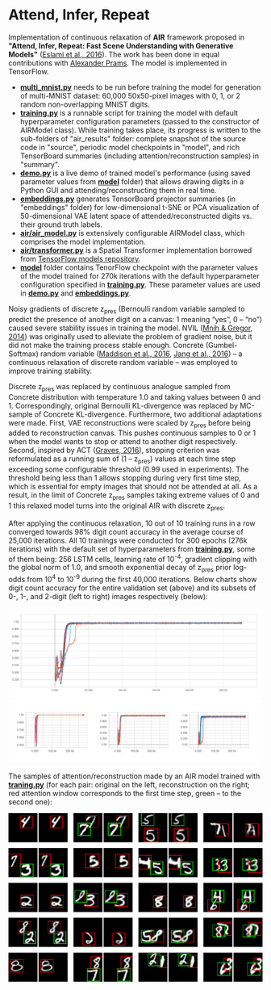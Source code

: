 Attend, Infer, Repeat
=====================

Implementation of continuous relaxation of **AIR** framework proposed in **"Attend, Infer, Repeat: Fast Scene Understanding with Generative Models"** ([Eslami et al., 2016](https://arxiv.org/abs/1603.08575)). The work has been done in equal contributions with [Alexander Prams](https://github.com/aprams). The model is implemented in TensorFlow.

* [**multi_mnist.py**](multi_mnist.py) needs to be run before training the model for generation of multi-MNIST dataset: 60,000 50x50-pixel images with 0, 1, or 2 random non-overlapping MNIST digits.
* [**training.py**](training.py) is a runnable script for training the model with default hyperparameter configuration parameters (passed to the constructor of AIRModel class). While  training takes place, its progress is written to the sub-folders of "air_results" folder: complete snapshot of the source code in "source", periodic model checkpoints in "model", and rich TensorBoard summaries (including attention/reconstruction samples) in "summary".
* [**demo.py**](demo.py) is a live demo of trained model's performance (using saved parameter values from [**model**](model) folder) that allows drawing digits in a  Python GUI and attending/reconstructing them in real time.
* [**embeddings.py**](embeddings.py) generates TensorBoard projector summaries (in "embeddings" folder) for low-dimensional t-SNE or PCA visualization of 50-dimensional VAE latent space of attended/reconstructed digits vs. their ground truth labels.
* [**air/air_model.py**](air/air_model.py) is extensively configurable AIRModel class, which comprises the model implementation.
* [**air/transformer.py**](air/transformer.py) is a Spatial Transformer implementation borrowed from [TensorFlow models repository](https://github.com/tensorflow/models/blob/master/research/transformer/spatial_transformer.py).
* [**model**](model) folder contains TenorFlow checkpoint with the parameter values of the model trained for 270k iterations with the default hyperparameter configuration specified in [**training.py**](training.py). These parameter values are used in [**demo.py**](demo.py) and [**embeddings.py**](embeddings.py).

Noisy gradients of discrete z<sub>pres</sub> (Bernoulli random variable sampled to predict the presence of another digit on a canvas: 1 meaning “yes”, 0 – “no”) caused severe stability issues in training the model. NVIL ([Mnih & Gregor, 2014](https://arxiv.org/abs/1402.0030)) was originally used to alleviate the problem of gradient noise, but it did not make the training process stable enough. Concrete (Gumbel-Softmax) random variable ([Maddison et al., 2016](https://arxiv.org/abs/1611.00712), [Jang et al., 2016](https://arxiv.org/abs/1611.01144)) – a continuous relaxation of discrete random variable – was employed to improve training stability.

Discrete z<sub>pres</sub> was replaced by continuous analogue sampled from Concrete distribution with temperature 1.0 and taking values between 0 and 1. Correspondingly, original Bernoulli KL-divergence was replaced by MC-sample of Concrete KL-divergence. Furthermore, two additional adaptations were made. First, VAE reconstructions were scaled by z<sub>pres</sub> before being added to reconstruction canvas. This pushes continuous samples to 0 or 1 when the model wants to stop or attend to another digit respectively. Second, inspired by ACT ([Graves, 2016](https://arxiv.org/abs/1603.08983)), stopping criterion was reformulated as a running sum of (1 – z<sub>pres</sub>) values at each time step exceeding some configurable threshold (0.99 used in experiments). The threshold being less than 1 allows stopping during very first time step, which is essential for empty images that should not be attended at all. As a result, in the limit of Concrete z<sub>pres</sub> samples taking extreme values of 0 and 1 this relaxed model turns into the original AIR with discrete z<sub>pres</sub>.

After applying the continuous relaxation, 10 out of 10 training runs in a row converged towards 98% digit count accuracy in the average course of 25,000 iterations. All 10 trainings were conducted for 300 epochs (276k iterations) with the default set of hyperparameters from [**training.py**](training.py), some of them being: 256 LSTM cells, learning rate of 10<sup>-4</sup>, gradient clipping with the global norm of 1.0, and smooth exponential decay of z<sub>pres</sub> prior log-odds from 10<sup>4</sup> to 10<sup>-9</sup> during the first 40,000 iterations. Below charts show digit count accuracy for the entire validation set (above) and its subsets of 0-, 1-, and 2-digit (left to right) images respectively (below):

![alt text](images/digit_acc_all.png "digit count accuracy on the entire validation set")
![alt text](images/digit_acc_012.png "digit count accuracy on 0-, 1-, and 2-digit (left to right) subsets of validation set")

The samples of attention/reconstruction made by an AIR model trained with [**traning.py**](training.py) (for each pair: original on the left, reconstruction on the right; red attention window corresponds to the first time step, green – to the second one):

![alt text](images/rec_samples.png "AIR attention/reconstruction samples")

